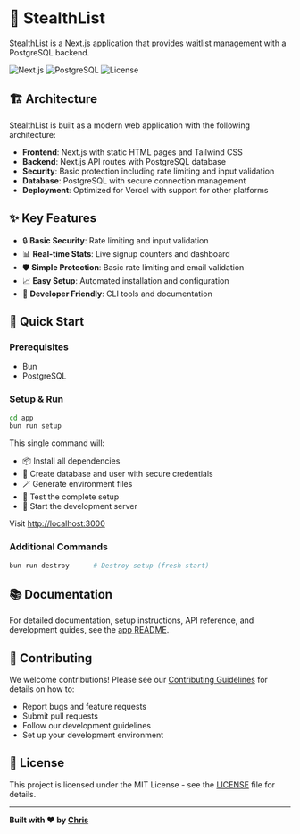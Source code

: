 # 🥷 StealthList

StealthList is a Next.js application that provides waitlist management with a PostgreSQL backend.

![Next.js](https://img.shields.io/badge/Next.js-14-black)
![PostgreSQL](https://img.shields.io/badge/PostgreSQL-13+-blue)
![License](https://img.shields.io/badge/License-MIT-blue)

## 🏗️ Architecture

StealthList is built as a modern web application with the following architecture:

- **Frontend**: Next.js with static HTML pages and Tailwind CSS
- **Backend**: Next.js API routes with PostgreSQL database
- **Security**: Basic protection including rate limiting and input validation
- **Database**: PostgreSQL with secure connection management
- **Deployment**: Optimized for Vercel with support for other platforms

## ✨ Key Features

- 🔒 **Basic Security**: Rate limiting and input validation
- 📊 **Real-time Stats**: Live signup counters and dashboard
- 🛡️ **Simple Protection**: Basic rate limiting and email validation
- 📈 **Easy Setup**: Automated installation and configuration
- 🔧 **Developer Friendly**: CLI tools and documentation

## 🚀 Quick Start

### Prerequisites
- Bun
- PostgreSQL

### Setup & Run

```bash
cd app
bun run setup
```

This single command will:
- 📦 Install all dependencies
- 🔌 Create database and user with secure credentials
- 🪄 Generate environment files
- 🧪 Test the complete setup
- 🚀 Start the development server

Visit [http://localhost:3000](http://localhost:3000)

### Additional Commands

```bash
bun run destroy      # Destroy setup (fresh start)
```

## 📚 Documentation

For detailed documentation, setup instructions, API reference, and development guides, see the [app README](./app/README.md).

## 🤝 Contributing

We welcome contributions! Please see our [Contributing Guidelines](./CONTRIBUTING.md) for details on how to:

- Report bugs and feature requests
- Submit pull requests
- Follow our development guidelines
- Set up your development environment

## 📄 License

This project is licensed under the MIT License - see the [LICENSE](LICENSE) file for details.

---

**Built with ❤️ by [Chris](https://x.com/Hiccup_za)**